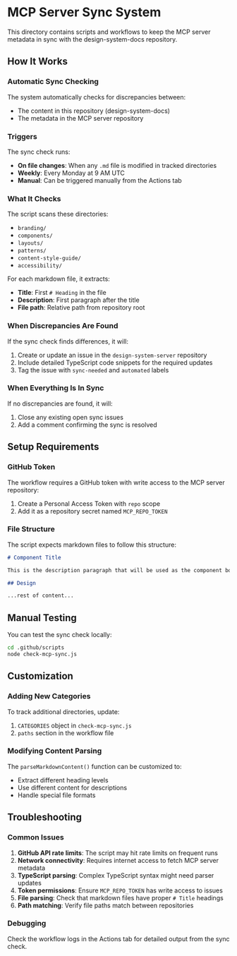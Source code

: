 # MCP Server Sync System

This directory contains scripts and workflows to keep the MCP server metadata in sync with the design-system-docs repository.

## How It Works

### Automatic Sync Checking

The system automatically checks for discrepancies between:
- The content in this repository (design-system-docs)
- The metadata in the MCP server repository

### Triggers

The sync check runs:
- **On file changes**: When any `.md` file is modified in tracked directories
- **Weekly**: Every Monday at 9 AM UTC
- **Manual**: Can be triggered manually from the Actions tab

### What It Checks

The script scans these directories:
- `branding/`
- `components/`
- `layouts/`
- `patterns/`
- `content-style-guide/`
- `accessibility/`

For each markdown file, it extracts:
- **Title**: First `# Heading` in the file
- **Description**: First paragraph after the title
- **File path**: Relative path from repository root

### When Discrepancies Are Found

If the sync check finds differences, it will:
1. Create or update an issue in the `design-system-server` repository
2. Include detailed TypeScript code snippets for the required updates
3. Tag the issue with `sync-needed` and `automated` labels

### When Everything Is In Sync

If no discrepancies are found, it will:
1. Close any existing open sync issues
2. Add a comment confirming the sync is resolved

## Setup Requirements

### GitHub Token

The workflow requires a GitHub token with write access to the MCP server repository:

1. Create a Personal Access Token with `repo` scope
2. Add it as a repository secret named `MCP_REPO_TOKEN`

### File Structure

The script expects markdown files to follow this structure:

```markdown
# Component Title

This is the description paragraph that will be used as the component body.

## Design

...rest of content...
```

## Manual Testing

You can test the sync check locally:

```bash
cd .github/scripts
node check-mcp-sync.js
```

## Customization

### Adding New Categories

To track additional directories, update:

1. `CATEGORIES` object in `check-mcp-sync.js`
2. `paths` section in the workflow file

### Modifying Content Parsing

The `parseMarkdownContent()` function can be customized to:
- Extract different heading levels
- Use different content for descriptions
- Handle special file formats

## Troubleshooting

### Common Issues

1. **GitHub API rate limits**: The script may hit rate limits on frequent runs
2. **Network connectivity**: Requires internet access to fetch MCP server metadata
3. **TypeScript parsing**: Complex TypeScript syntax might need parser updates
4. **Token permissions**: Ensure `MCP_REPO_TOKEN` has write access to issues
5. **File parsing**: Check that markdown files have proper `# Title` headings
6. **Path matching**: Verify file paths match between repositories

### Debugging

Check the workflow logs in the Actions tab for detailed output from the sync check.